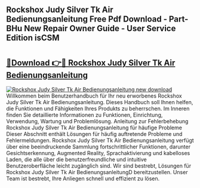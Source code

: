 ## Rockshox Judy Silver Tk Air Bedienungsanleitung Free Pdf Download - Part-BHu New Repair Owner Guide - User Service Edition isCSM

# <h2><a href="http://df1g3rp.blite.top/?on=Rockshox+Judy+Silver+Tk+Air+Bedienungsanleitung">🔗Download 👉🔴 Rockshox Judy Silver Tk Air Bedienungsanleitung</a></h2>

[![Rockshox Judy Silver Tk Air Bedienungsanleitung new download](https://i.imgur.com/lujVjoI.png)](http://df1g3rp.blite.top/?on=Rockshox+Judy+Silver+Tk+Air+Bedienungsanleitung)
Willkommen beim Benutzerhandbuch für Ihr neu erworbenes Rockshox Judy Silver Tk Air Bedienungsanleitung. Dieses Handbuch soll Ihnen helfen, die Funktionen und Fähigkeiten Ihres Produkts zu beherrschen. Im Inneren finden Sie detaillierte Informationen zu Funktionen, Einrichtung, Verwendung, Wartung und Problemlösung. Anleitung zur Fehlerbehebung Rockshox Judy Silver Tk Air Bedienungsanleitung für häufige Probleme Dieser Abschnitt enthält Lösungen für häufig auftretende Probleme und Fehlermeldungen. Rockshox Judy Silver Tk Air Bedienungsanleitung verfügt über eine beeindruckende Sammlung fortschrittlicher Funktionen, darunter Gesichtserkennung, Augmented Reality, Sprachaktivierung und kabelloses Laden, die alle über die benutzerfreundliche und intuitive Benutzeroberfläche leicht zugänglich sind. Wir sind bestrebt, Lösungen für Rockshox Judy Silver Tk Air BedienungsanleitungD bereitzustellen. Unser Team ist bestrebt, Ihre Anliegen schnell und effizient zu lösen.
